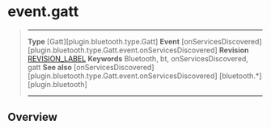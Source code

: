 # event.gatt

> --------------------- ------------------------------------------------------------------------------------------
> __Type__              [Gatt][plugin.bluetooth.type.Gatt]
> __Event__             [onServicesDiscovered][plugin.bluetooth.type.Gatt.event.onServicesDiscovered]
> __Revision__          [REVISION_LABEL](REVISION_URL)
> __Keywords__          Bluetooth, bt, onServicesDiscovered, gatt
> __See also__          [onServicesDiscovered][plugin.bluetooth.type.Gatt.event.onServicesDiscovered]
>						[bluetooth.*][plugin.bluetooth]
> --------------------- ------------------------------------------------------------------------------------------

## Overview